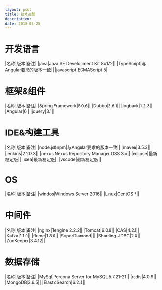 ```yaml
---
layout: post
title: 技术选型
description: 
date: 2018-05-25
---
```


# 开发语言

|名称|版本|备注|
|java|Java SE Development Kit 8u172||
|TypeScript|与Angular要求的版本一致||
|javascript|ECMAScript 5||

# 框架&组件

|名称|版本|备注|
|Spring Framework|5.0.6||
|Dubbo|2.6.1||
|logback|1.2.3||
|Angular|6||
|jquery|3.1||

# IDE&构建工具

|名称|版本|备注|
|node.js&npm|与Angular要求的版本一致||
|maven|3.5.3||
|jenkins|2.107.3||
|nexus|Nexus Repository Manager OSS 3.x||
|eclipse|最新稳定版||
|idea|最新稳定版||
|vscode|最新稳定版||

# OS

|名称|版本|备注|
|windos|Windows Server 2016||
|Linux|CentOS 7||

# 中间件

|名称|版本|备注|
|nginx|Tengine 2.2.2||
|Tomcat|9.0.8||
|CAS|4.2.1||
|Kafka|1.1.0||
|flume|1.8.0||
|SuperDiamond|||
|Sharding-JDBC|2.X||
|ZooKeeper|3.4.12||

# 数据存储

|名称|版本|备注|
|MySql|Percona Server for MySQL 5.7.21-21||
|redis|4.0.9||
|MongoDB|3.6.5||
|ElasticSearch|6.2.4||
